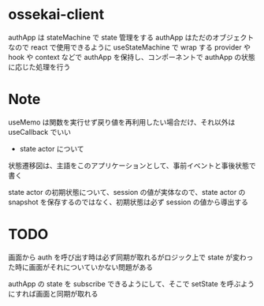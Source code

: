 # ossekai-client

authApp は stateMachine で state 管理をする
authApp はただのオブジェクトなので react で使用できるように useStateMachine で wrap する
provider や hook や context などで authApp を保持し、コンポーネントで authApp の状態に応じた処理を行う

# Note

useMemo は関数を実行せず戻り値を再利用したい場合だけ、それ以外は useCallback でいい

- state actor について

状態遷移図は、主語をこのアプリケーションとして、事前イベントと事後状態で書く

state actor の初期状態について、session の値が実体なので、state actor の snapshot を保存するのではなく、初期状態は必ず session の値から導出する

# TODO

画面から auth を呼び出す時は必ず同期が取れるがロジック上で state が変わった時に画面がそれについていかない問題がある

authApp の state を subscribe できるようにして、そこで setState を呼ぶようにすれば画面と同期が取れる
